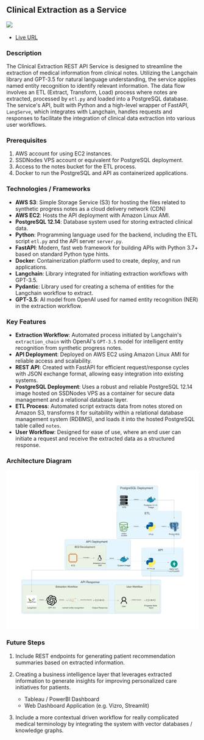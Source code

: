 ## Clinical Extraction as a Service

![](https://p131.p1.n0.cdn.zight.com/items/E0uJNmdr/d3dbe961-d5fe-4b48-b2af-1b3372ec16b9.jpeg?v=321e0f4c61f58a1940af2d216ca78ec8)

- [Live URL]()

### Description

The Clinical Extraction REST API Service is designed to streamline the extraction of medical information from clinical notes. Utilizing the Langchain library and GPT-3.5 for natural language understanding, the service applies named entity recognition to identify relevant information. The data flow involves an ETL (Extract, Transform, Load) process where notes are extracted, processed by `etl.py` and loaded into a PostgreSQL database. The service's API, built with Python and a high-level wrapper of FastAPI, `LangServe`,  which integrates with Langchain, handles requests and responses to facilitate the integration of clinical data extraction into various user workflows.

### Prerequisites

1. AWS account for using EC2 instances.
2. SSDNodes VPS account or equivalent for PostgreSQL deployment.
3. Access to the notes bucket for the ETL process.
4. Docker to run the PostgreSQL and API as containerized applications.

### Technologies / Frameworks

- **AWS S3**: Simple Storage Service (S3) for hosting the files related to synthetic progress notes as a cloud delivery network (CDN)
- **AWS EC2**: Hosts the API deployment with Amazon Linux AMI.
- **PostgreSQL 12.14**: Database system used for storing extracted clinical data.
- **Python**: Programming language used for the backend, including the ETL script `etl.py` and the API server `server.py`.
- **FastAPI**: Modern, fast web framework for building APIs with Python 3.7+ based on standard Python type hints.
- **Docker**: Containerization platform used to create, deploy, and run applications.
- **Langchain**: Library integrated for initiating extraction workflows with GPT-3.5.
- **Pydantic**: Library used for creating a schema of entities for the Langchain workflow to extract.
- **GPT-3.5**: AI model from OpenAI used for named entity recognition (NER) in the extraction workflow.

### Key Features

- **Extraction Workflow**: Automated process initiated by Langchain's `extraction_chain` with OpenAI's `GPT-3.5` model for intelligent entity recognition from synthetic progress notes.
- **API Deployment**: Deployed on AWS EC2 using Amazon Linux AMI for reliable access and scalability.
- **REST API**: Created with FastAPI for efficient request/response cycles with JSON exchange format, allowing easy integration into existing systems.
- **PostgreSQL Deployment**: Uses a robust and reliable PostgreSQL 12.14 image hosted on SSDNodes VPS as a container for secure data management and a relational database layer.
- **ETL Process**: Automated script extracts data from notes stored on Amazon S3, transforms it for suitability within a relational database management system (RDBMS), and loads it into the hosted PostgreSQL table called `notes`.
- **User Workflow**: Designed for ease of use, where an end user can initiate a request and receive the extracted data as a structured response.

### Architecture Diagram

![](./architectural_diagram/output/architecture_diagram.png)

### Future Steps

1. Include REST endpoints for generating patient recommendation summaries based on extracted information.

2. Creating a business intelligence layer that leverages extracted information to generate insights for improving personalized care initiatives for patients.
    - Tableau / PowerBI Dashboard
    - Web Dashboard Application (e.g. Vizro, Streamlit)

3. Include a more contextual driven workflow for really complicated medical terminology by integrating the system with vector databases / knowledge graphs.
